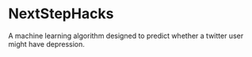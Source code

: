 # NextStepHacks
A machine learning algorithm designed to predict whether a twitter user might have depression.
